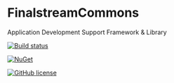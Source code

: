 # FinalstreamCommons
Application Development Support Framework & Library 

[![Build status](https://ci.appveyor.com/api/projects/status/27uk9s614srvn0dr?svg=true)](https://ci.appveyor.com/project/finalstream/finalstreamcommons)

[![NuGet](https://img.shields.io/nuget/v/FinalstreamCommons.svg?style=plastic)]()

[![GitHub license](https://img.shields.io/github/license/finalstream/FinalstreamCommons.svg)]()
